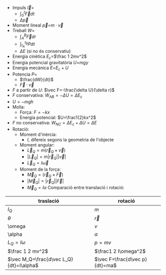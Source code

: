 - Impuls $\vec I=$
    - $\int_0^t\vec F dt$
    - $\Delta\vec p$
- Moment lineal $\vec p=$$m·\vec v$
- Treball $W=$
    - $\int_A^B\vec Fdr$
    - $\int_{t_A}^{t_B} Pdt$
    - $\Delta E$ (si no és conservatiu)
- Energia cinètica $E_c=$$\frac 1 2mv^2$
- Energia potencial gravitatòria $U=$$mgy$
- Energia mecànica $E=$$E_c+U$
- Potencia $P=$
    - $\frac{dW}{dt}$
    - $\vec F·\vec v$
- $F$ a partir de $U$: $\vec F=-\frac{\delta U}{\delta r}$
- $F$ conservativa: $W_{AB}=-\Delta U=\Delta E_c$
- $U=-mgh$
- Molla:
    - Força: $F=-kx$
    - Energia potencial: $U=\frac1{2}kx^2$
- $F$ no conservativa: $W_{NC}=\Delta E_c + \Delta U=\Delta E$
- Rotació:
    - Moment d'inèrcia:
        - $I$, difereix segons la geometria de l'objecte
    - Moment angular:
        - $\vec L_Q =m(\vec r_Q\times\vec v)$
        - $|\vec L_Q | =m|\vec r_Q||\vec v|$
        - $\vec L_Q =I\vec \omega$
    - Moment de la força:
        - $\vec M_Q =(\vec r_Q\times\vec F)$
        - $|\vec M_Q | =|\vec r_Q||\vec F|$
        - $\vec M_Q=I\alpha$
Comparació entre translació i rotació:

| traslació                               | rotació                        |
| --------------------------------------- | ------------------------------ |
| $I_{Q}$                                 | $m$                            |
| $\theta$                                | $\vec r$                       |
| \omega                                  | $v$                            |
| \alpha                                  | $a$                            |
| $L_{Q}=I\omega$                         | $p=mv$                         |
| $\frac 1 2 mv^2$                        | $\frac1 2 I\omega^2$           |
| $\vec M_Q=\frac{d\vec L_Q}{dt}=I\alpha$ | $\vec F=\frac{d\vec p}{dt}=ma$ |
